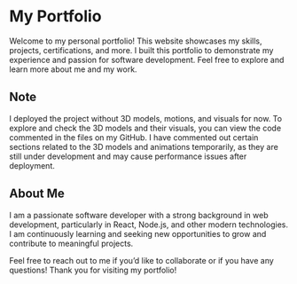 # My Portfolio

Welcome to my personal portfolio! This website showcases my skills, projects, certifications, and more. I built this portfolio to demonstrate my experience and passion for software development. Feel free to explore and learn more about me and my work.

## Note
I deployed the project without 3D models, motions, and visuals for now. To explore and check the 3D models and their visuals, you can view the code commented in the files on my GitHub.
I have commented out certain sections related to the 3D models and animations temporarily, as they are still under development and may cause performance issues after deployment.

## About Me

I am a passionate software developer with a strong background in web development, particularly in React, Node.js, and other modern technologies. I am continuously learning and seeking new opportunities to grow and contribute to meaningful projects.

Feel free to reach out to me if you’d like to collaborate or if you have any questions!
Thank you for visiting my portfolio!
